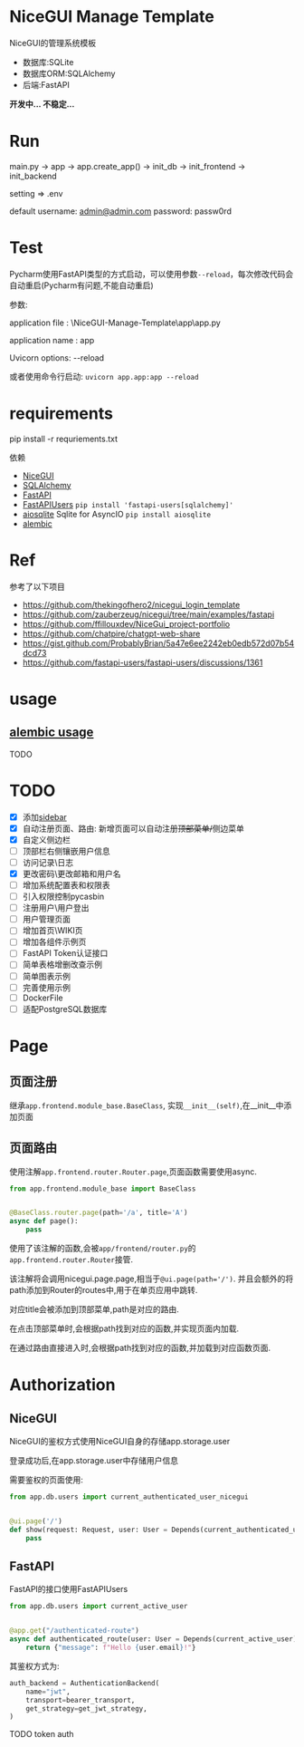# NiceGUI Manage Template

NiceGUI的管理系统模板

- 数据库:SQLite
- 数据库ORM:SQLAlchemy
- 后端:FastAPI

**开发中... 不稳定...**

# Run

main.py -> app -> app.create_app() -> init_db -> init_frontend -> init_backend

setting => .env

default username: admin@admin.com password: passw0rd

# Test

Pycharm使用FastAPI类型的方式启动，可以使用参数`--reload`，每次修改代码会自动重启(Pycharm有问题,不能自动重启)

参数:

application file : \NiceGUI-Manage-Template\app\app.py

application name : app

Uvicorn options: --reload

或者使用命令行启动: `uvicorn app.app:app --reload`

# requirements

pip install -r requriements.txt

依赖

- [NiceGUI](https://github.com/zauberzeug/nicegui/)
- [SQLAlchemy](https://github.com/sqlalchemy/sqlalchemy)
- [FastAPI](https://github.com/tiangolo/fastapi)
- [FastAPIUsers](https://github.com/fastapi-users/fastapi-users) `pip install 'fastapi-users[sqlalchemy]'`
- [aiosqlite](https://github.com/omnilib/aiosqlite) Sqlite for AsyncIO `pip install aiosqlite`
- [alembic](https://github.com/sqlalchemy/alembic)

# Ref

参考了以下项目

- https://github.com/thekingofhero2/nicegui_login_template
- https://github.com/zauberzeug/nicegui/tree/main/examples/fastapi
- https://github.com/ffillouxdev/NiceGui_project-portfolio
- https://github.com/chatpire/chatgpt-web-share
- https://gist.github.com/ProbablyBrian/5a47e6ee2242eb0edb572d07b54dcd73
- https://github.com/fastapi-users/fastapi-users/discussions/1361

# usage

## [alembic usage](https://alembic.sqlalchemy.org/en/latest/#)

TODO

# TODO

- [x] 添加[sidebar](https://github.com/zauberzeug/nicegui/tree/main/examples/menu_and_tabs)
- [x] 自动注册页面、路由: 新增页面可以自动注册~~顶部菜单/~~侧边菜单
- [x] 自定义侧边栏
- [ ] 顶部栏右侧镶嵌用户信息
- [ ] 访问记录\日志
- [x] 更改密码\更改邮箱和用户名
- [ ] 增加系统配置表和权限表
- [ ] 引入权限控制pycasbin
- [ ] 注册用户\用户登出
- [ ] 用户管理页面
- [ ] 增加首页\WIKI页
- [ ] 增加各组件示例页
- [ ] FastAPI Token认证接口
- [ ] 简单表格增删改查示例
- [ ] 简单图表示例
- [ ] 完善使用示例
- [ ] DockerFile
- [ ] 适配PostgreSQL数据库

# Page

## 页面注册

继承`app.frontend.module_base.BaseClass`, 实现`__init__(self)`,在__init__中添加页面

## 页面路由

使用注解`app.frontend.router.Router.page`,页面函数需要使用async.

```python
from app.frontend.module_base import BaseClass


@BaseClass.router.page(path='/a', title='A')
async def page():
    pass
```

使用了该注解的函数,会被`app/frontend/router.py`的`app.frontend.router.Router`接管.

该注解将会调用nicegui.page.page,相当于`@ui.page(path='/')`. 并且会额外的将path添加到Router的routes中,用于在单页应用中跳转.

对应title会被添加到顶部菜单,path是对应的路由.

在点击顶部菜单时,会根据path找到对应的函数,并实现页面内加载.

在通过路由直接进入时,会根据path找到对应的函数,并加载到对应函数页面.

# Authorization

## NiceGUI

NiceGUI的鉴权方式使用NiceGUI自身的存储app.storage.user

登录成功后,在app.storage.user中存储用户信息

需要鉴权的页面使用:

```python
from app.db.users import current_authenticated_user_nicegui


@ui.page('/')
def show(request: Request, user: User = Depends(current_authenticated_user_nicegui)):
    pass
```

## FastAPI

FastAPI的接口使用FastAPIUsers

```python
from app.db.users import current_active_user


@app.get("/authenticated-route")
async def authenticated_route(user: User = Depends(current_active_user)):
    return {"message": f"Hello {user.email}!"}
```

其鉴权方式为:

```python
auth_backend = AuthenticationBackend(
    name="jwt",
    transport=bearer_transport,
    get_strategy=get_jwt_strategy,
)
```

TODO token auth